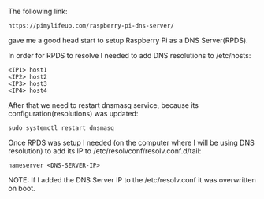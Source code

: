 The following link: 
	
	https://pimylifeup.com/raspberry-pi-dns-server/ 

gave me a good head start to setup Raspberry Pi as a DNS Server(RPDS).

In order for RPDS to resolve I needed to add DNS resolutions to /etc/hosts:

	<IP1> host1 
	<IP2> host2 
	<IP3> host3 
	<IP4> host4 

After that we need to restart dnsmasq service, because its configuration(resolutions) was updated:

	sudo systemctl restart dnsmasq

Once RPDS was setup I needed (on the computer where I will be using DNS resolution) to add its IP to /etc/resolvconf/resolv.conf.d/tail:

	nameserver <DNS-SERVER-IP>

NOTE: If I added the DNS Server IP to the /etc/resolv.conf it was overwritten on boot.
